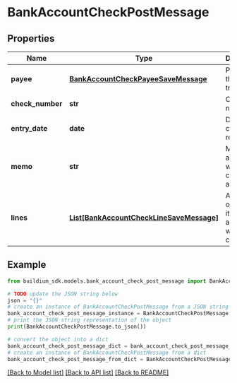 # BankAccountCheckPostMessage


## Properties

Name | Type | Description | Notes
------------ | ------------- | ------------- | -------------
**payee** | [**BankAccountCheckPayeeSaveMessage**](BankAccountCheckPayeeSaveMessage.md) | Payee of the transaction. | 
**check_number** | **str** | Check number. | [optional] 
**entry_date** | **date** | Date the check was recorded. | 
**memo** | **str** | Memo associated with the check, if applicable. | [optional] 
**lines** | [**List[BankAccountCheckLineSaveMessage]**](BankAccountCheckLineSaveMessage.md) | A collection of line items to associate with the check. | 

## Example

```python
from buildium_sdk.models.bank_account_check_post_message import BankAccountCheckPostMessage

# TODO update the JSON string below
json = "{}"
# create an instance of BankAccountCheckPostMessage from a JSON string
bank_account_check_post_message_instance = BankAccountCheckPostMessage.from_json(json)
# print the JSON string representation of the object
print(BankAccountCheckPostMessage.to_json())

# convert the object into a dict
bank_account_check_post_message_dict = bank_account_check_post_message_instance.to_dict()
# create an instance of BankAccountCheckPostMessage from a dict
bank_account_check_post_message_from_dict = BankAccountCheckPostMessage.from_dict(bank_account_check_post_message_dict)
```
[[Back to Model list]](../README.md#documentation-for-models) [[Back to API list]](../README.md#documentation-for-api-endpoints) [[Back to README]](../README.md)


